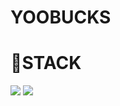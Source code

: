# YOOBUCKS


# 🌠STACK
<img src="https://img.shields.io/badge/java-E34F26?style=flat-square&logo=java&logoColor=white"/>
<img src="https://img.shields.io/badge/oracle-F80000?style=flat-square&logo=oracle&logoColor=white"/>

